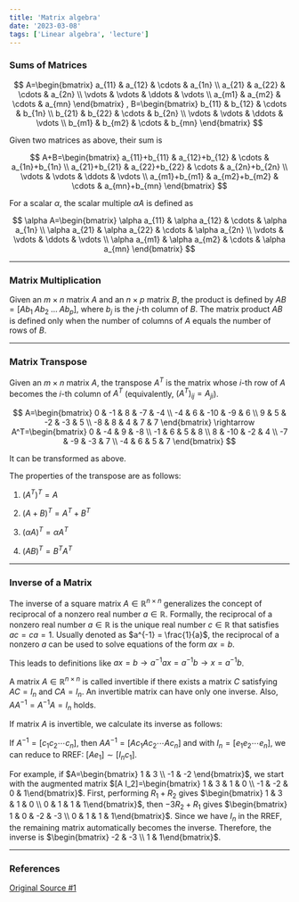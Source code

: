 ```yaml
---
title: 'Matrix algebra'
date: '2023-03-08'
tags: ['Linear algebra', 'lecture']
---
```


### Sums of Matrices

$$
A=\begin{bmatrix} a_{11} & a_{12} & \cdots & a_{1n} \\
a_{21} & a_{22} & \cdots & a_{2n} \\
\vdots & \vdots & \ddots & \vdots \\
a_{m1} & a_{m2} & \cdots & a_{mn}
\end{bmatrix} ,
B=\begin{bmatrix} b_{11} & b_{12} & \cdots & b_{1n} \\
b_{21} & b_{22} & \cdots & b_{2n} \\
\vdots & \vdots & \ddots & \vdots \\
b_{m1} & b_{m2} & \cdots & b_{mn}
\end{bmatrix}
$$

Given two matrices as above, their sum is

$$
A+B=\begin{bmatrix} a_{11}+b_{11} & a_{12}+b_{12} & \cdots & a_{1n}+b_{1n} \\
a_{21}+b_{21} & a_{22}+b_{22} & \cdots & a_{2n}+b_{2n} \\
\vdots & \vdots & \ddots & \vdots \\
a_{m1}+b_{m1} & a_{m2}+b_{m2} & \cdots & a_{mn}+b_{mn}
\end{bmatrix}
$$

For a scalar $\alpha$, the scalar multiple $\alpha A$ is defined as

$$
\alpha A=\begin{bmatrix} \alpha a_{11} & \alpha a_{12} & \cdots & \alpha a_{1n} \\
\alpha a_{21} & \alpha a_{22} & \cdots & \alpha a_{2n} \\
\vdots & \vdots & \ddots & \vdots \\
\alpha a_{m1} & \alpha a_{m2} & \cdots & \alpha a_{mn}
\end{bmatrix}
$$

---

### Matrix Multiplication

Given an $m\times n$ matrix $A$ and an $n\times p$ matrix $B$, the product is defined by
$AB=[Ab_1\; Ab_2\; \dots\; Ab_p]$, where $b_j$ is the $j$-th column of $B$. The matrix product $AB$ is defined only when the number of columns of $A$ equals the number of rows of $B$.

---

### Matrix Transpose

Given an $m\times n$ matrix $A$, the transpose $A^T$ is the matrix whose $i$-th row of $A$ becomes the $i$-th column of $A^T$ (equivalently, $(A^T)_{ij}=A_{ji}$).

$$
A=\begin{bmatrix} 0 & -1 & 8 & -7 & -4 \\
-4 & 6 & -10 & -9 & 6 \\
9 & 5 & -2 & -3 & 5 \\
-8 & 8 & 4 & 7 & 7
\end{bmatrix}
\rightarrow
A^T=\begin{bmatrix} 0 & -4 & 9 & -8 \\
-1 & 6 & 5 & 8 \\
8 & -10 & -2 & 4 \\
-7 & -9 & -3 & 7 \\
-4 & 6 & 5 & 7
\end{bmatrix}
$$

It can be transformed as above.

The properties of the transpose are as follows:

1. $(A^T)^T=A$

2. $(A+B)^T=A^T+B^T$

3. $(\alpha A)^T=\alpha A^T$

4. $(AB)^T=B^T A^T$

---

### Inverse of a Matrix

The inverse of a square matrix $A \in \mathbb{R}^{n \times n}$ generalizes the concept of reciprocal of a nonzero real number $a \in \mathbb{R}$. Formally, the reciprocal of a nonzero real number $a \in \mathbb{R}$ is the unique real number $c \in \mathbb{R}$ that satisfies $ac=ca=1$. Usually denoted as $a^{-1} = \frac{1}{a}$, the reciprocal of a nonzero $a$ can be used to solve equations of the form $ax=b$.

This leads to definitions like $ax=b \rightarrow a^{-1}ax=a^{-1}b \rightarrow x=a^{-1}b$.

A matrix $A \in \mathbb{R}^{n \times n}$ is called invertible if there exists a matrix $C$ satisfying $AC=I_n$ and $CA=I_n$. An invertible matrix can have only one inverse. Also, $AA^{-1}=A^{-1}A=I_n$ holds.

If matrix $A$ is invertible, we calculate its inverse as follows:

If $A^{-1}=[c_1 c_2 \cdots c_n]$, then $AA^{-1}=[Ac_1 Ac_2 \cdots Ac_n]$ and with $I_n=[e_1 e_2 \cdots e_n]$, we can reduce to RREF: $[A e_1] \sim [I_n c_1]$.

For example, if $A=\begin{bmatrix} 1 & 3 \\ -1 & -2 \end{bmatrix}$, we start with the augmented matrix $[A I_2]=\begin{bmatrix} 1 & 3 & 1 & 0 \\ -1 & -2 & 0 & 1\end{bmatrix}$. First, performing $R_1+R_2$ gives $\begin{bmatrix} 1 & 3 & 1 & 0 \\ 0 & 1 & 1 & 1\end{bmatrix}$, then $-3R_2+R_1$ gives $\begin{bmatrix} 1 & 0 & -2 & -3 \\ 0 & 1 & 1 & 1\end{bmatrix}$. Since we have $I_n$ in the RREF, the remaining matrix automatically becomes the inverse. Therefore, the inverse is $\begin{bmatrix} -2 & -3 \\ 1 & 1\end{bmatrix}$.

---

### References

[Original Source #1](https://www.geneseo.edu/~aguilar/public/assets/courses/233/main_notes.pdf)